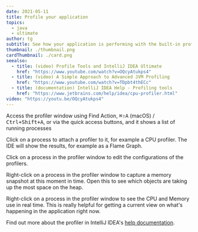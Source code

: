 ```yaml
---
date: 2021-05-11
title: Profile your application
topics:
  - java
  - ultimate
author: tg
subtitle: See how your application is performing with the built-in profiler
thumbnail: ./thumbnail.png
cardThumbnail: ./card.png
seealso:
  - title: (video) Profile Tools and IntelliJ IDEA Ultimate
    href: "https://www.youtube.com/watch?v=OQcyAtukps4"
  - title: (video) A Simple Approach to Advanced JVM Profiling
    href: "https://www.youtube.com/watch?v=TDpbt4thECc"
  - title: (documentation) IntelliJ IDEA Help - Profiling tools
    href: "https://www.jetbrains.com/help/idea/cpu-profiler.html"
video: "https://youtu.be/OQcyAtukps4"
---
```


Access the profiler window using Find Action, <kbd>⌘⇧A</kbd> (macOS) / <kbd>Ctrl+Shift+A</kbd>, or via the quick access buttons, and it shows a list of running processes

Click on a process to attach a profiler to it, for example a CPU profiler. The IDE will show the results, for example as a Flame Graph.

Click on a process in the profiler window to edit the configurations of the profilers.

Right-click on a process in the profiler window to capture a memory snapshot at this moment in time. Open this to see which objects are taking up the most space on the heap.

Right-click on a process in the profiler window to see the CPU and Memory use in real time. This is really helpful for getting a current view on what's happening in the application right now.

Find out more about the profiler in IntelliJ IDEA's [help documentation](https://www.jetbrains.com/help/idea/cpu-profiler.html).
